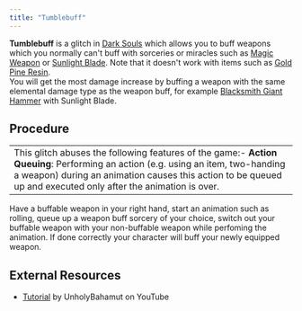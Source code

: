 ```yaml
---
title: "Tumblebuff"
---
```


**Tumblebuff** is a glitch in [Dark Souls](/darksouls) which allows you to buff weapons which you normally can't buff with sorceries or miracles such as [Magic Weapon](//darksouls.wikidot.com/magic-weapon) or [Sunlight Blade](//darksouls.wikidot.com/sunlight-blade). Note that it doesn't work with items such as [Gold Pine Resin](//darksouls.wikidot.com/gold-pine-resin).\
You will get the most damage increase by buffing a weapon with the same elemental damage type as the weapon buff, for example [Blacksmith Giant Hammer](//darksouls.wikidot.com/blacksmith-giant-hammer) with Sunlight Blade.

## Procedure

|                                                                                                                                                                                                                                                   |
| ------------------------------------------------------------------------------------------------------------------------------------------------------------------------------------------------------------------------------------------------- |
| This glitch abuses the following features of the game:- **Action Queuing**: Performing an action (e.g. using an item, two-handing a weapon) during an animation causes this action to be queued up and executed only after the animation is over. |

Have a buffable weapon in your right hand, start an animation such as rolling, queue up a weapon buff sorcery of your choice, switch out your buffable weapon with your non-buffable weapon while perfoming the animation. If done correctly your character will buff your newly equipped weapon.

## External Resources

- [Tutorial](//www.youtube.com/watch?v=4HKbAuudxu8) by UnholyBahamut on YouTube

